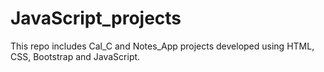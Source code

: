 # JavaScript_projects
This repo includes Cal_C and Notes_App projects developed using HTML, CSS, Bootstrap and JavaScript.

